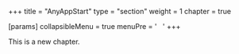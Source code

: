 +++
title = "AnyAppStart"
type = "section"
weight = 1
chapter = true

[params]
  collapsibleMenu = true
  menuPre = '&nbsp;<i class="fa-solid fa-circle-play"></i>&nbsp;&nbsp;'
+++

This is a new chapter.